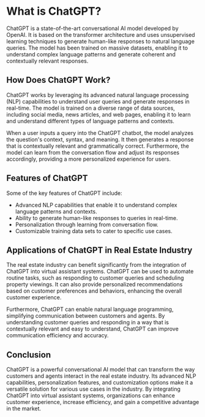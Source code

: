 What is ChatGPT?
====================================================

ChatGPT is a state-of-the-art conversational AI model developed by OpenAI. It is based on the transformer architecture and uses unsupervised learning techniques to generate human-like responses to natural language queries. The model has been trained on massive datasets, enabling it to understand complex language patterns and generate coherent and contextually relevant responses.

How Does ChatGPT Work?
----------------------

ChatGPT works by leveraging its advanced natural language processing (NLP) capabilities to understand user queries and generate responses in real-time. The model is trained on a diverse range of data sources, including social media, news articles, and web pages, enabling it to learn and understand different types of language patterns and contexts.

When a user inputs a query into the ChatGPT chatbot, the model analyzes the question's context, syntax, and meaning. It then generates a response that is contextually relevant and grammatically correct. Furthermore, the model can learn from the conversation flow and adjust its responses accordingly, providing a more personalized experience for users.

Features of ChatGPT
-------------------

Some of the key features of ChatGPT include:

* Advanced NLP capabilities that enable it to understand complex language patterns and contexts.
* Ability to generate human-like responses to queries in real-time.
* Personalization through learning from conversation flow.
* Customizable training data sets to cater to specific use cases.

Applications of ChatGPT in Real Estate Industry
-----------------------------------------------

The real estate industry can benefit significantly from the integration of ChatGPT into virtual assistant systems. ChatGPT can be used to automate routine tasks, such as responding to customer queries and scheduling property viewings. It can also provide personalized recommendations based on customer preferences and behaviors, enhancing the overall customer experience.

Furthermore, ChatGPT can enable natural language programming, simplifying communication between customers and agents. By understanding customer queries and responding in a way that is contextually relevant and easy to understand, ChatGPT can improve communication efficiency and accuracy.

Conclusion
----------

ChatGPT is a powerful conversational AI model that can transform the way customers and agents interact in the real estate industry. Its advanced NLP capabilities, personalization features, and customization options make it a versatile solution for various use cases in the industry. By integrating ChatGPT into virtual assistant systems, organizations can enhance customer experience, increase efficiency, and gain a competitive advantage in the market.
